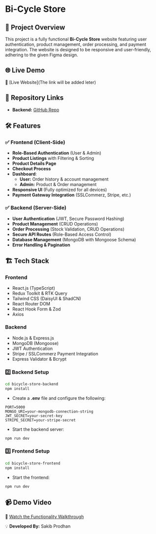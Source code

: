 # Bi-Cycle Store

## 🚀 Project Overview
This project is a fully functional **Bi-Cycle Store** website featuring user authentication, product management, order processing, and payment integration. The website is designed to be responsive and user-friendly, adhering to the given Figma design.

## 🌐 Live Demo
🔗 [Live Website](The link will be added leter)

## 📂 Repository Links
- **Backend:** [GitHub Repo](https://github.com/sakibpro2003/Bi-CycleStoreServer)

## 🛠️ Features
### ✅ **Frontend (Client-Side)**
- **Role-Based Authentication** (User & Admin)
- **Product Listings** with Filtering & Sorting
- **Product Details Page**
- **Checkout Process**
- **Dashboard**:
  - **User:** Order history & account management
  - **Admin:** Product & Order management
- **Responsive UI** (Fully optimized for all devices)
- **Payment Gateway Integration** (SSLCommerz, Stripe, etc.)

### ✅ **Backend (Server-Side)**
- **User Authentication** (JWT, Secure Password Hashing)
- **Product Management** (CRUD Operations)
- **Order Processing** (Stock Validation, CRUD Operations)
- **Secure API Routes** (Role-Based Access Control)
- **Database Management** (MongoDB with Mongoose Schema)
- **Error Handling & Pagination**

## 🏗️ Tech Stack
### **Frontend**
- React.js (TypeScript)
- Redux Toolkit & RTK Query
- Tailwind CSS (DaisyUI & ShadCN)
- React Router DOM
- React Hook Form & Zod
- Axios

### **Backend**
- Node.js & Express.js
- MongoDB (Mongoose)
- JWT Authentication
- Stripe / SSLCommerz Payment Integration
- Express Validator & Bcrypt



### **2️⃣ Backend Setup**
```bash
cd bicycle-store-backend
npm install
```
- Create a **.env** file and configure the following:
```env
PORT=5000
MONGO_URI=your-mongodb-connection-string
JWT_SECRET=your-secret-key
STRIPE_SECRET=your-stripe-secret
```
- Start the backend server:
```bash
npm run dev
```

### **3️⃣ Frontend Setup**
```bash
cd bicycle-store-frontend
npm install
```
- Start the frontend:
```bash
npm run dev
```

## 📹 Demo Video
🎥 [Watch the Functionality Walkthrough](https://youtu.be/beWEr87v6YA)

💡 **Developed By:** Sakib Prodhan

